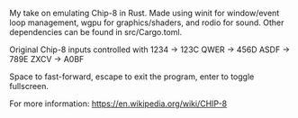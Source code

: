 My take on emulating Chip-8 in Rust. Made using winit for window/event loop management, wgpu for graphics/shaders, and rodio for sound. Other dependencies can be found in src/Cargo.toml.

Original Chip-8 inputs controlled with
1234 -> 123C
QWER -> 456D
ASDF -> 789E
ZXCV -> A0BF

Space to fast-forward, escape to exit the program, enter to toggle fullscreen.

For more information:
https://en.wikipedia.org/wiki/CHIP-8